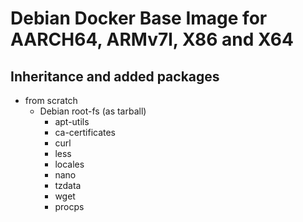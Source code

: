 # Debian Docker Base Image for AARCH64, ARMv7l, X86 and X64

## Inheritance and added packages
- from scratch
	- Debian root-fs (as tarball)
		- apt-utils
		- ca-certificates
		- curl
		- less
		- locales
		- nano
		- tzdata
		- wget
		- procps
